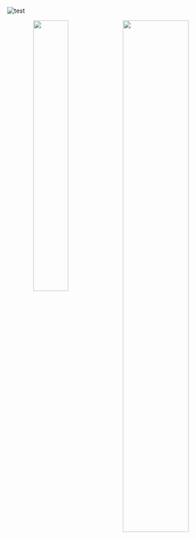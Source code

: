 ![test](https://capsule-render.vercel.app/api?type=Waving&color=0:F9A8FF,100:97FFFF&height=150&animation=fadeIn&section=header&text=Hello%20there%20w=&fontSize=30&fontColor=ffb8db)

<p align="center">
  <img align="left" width="40%" src="https://github-readme-stats.vercel.app/api?username=FallenCrystal&count_private=true&card_width=400&title_color=FF69B4&line_height=25&text_color=885566&bg_color=FFFFFF">
  <img align="left" width="55%" src="https://github-readme-stats.vercel.app/api/wakatime?username=FallenCrystal&langs_count=10&title_color=FF69B4&text_color=885566&bg_color=FFFFFF&layout=compact">
</p>
